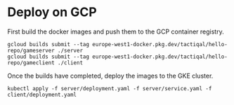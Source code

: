 # Deploy on GCP
First build the docker images and push them to the GCP container registry.
```
gcloud builds submit --tag europe-west1-docker.pkg.dev/tactiqal/hello-repo/gameserver ./server
gcloud builds submit --tag europe-west1-docker.pkg.dev/tactiqal/hello-repo/gameclient ./client
```

Once the builds have completed, deploy the images to the GKE cluster.
```
kubectl apply -f server/deployment.yaml -f server/service.yaml -f client/deployment.yaml
```
